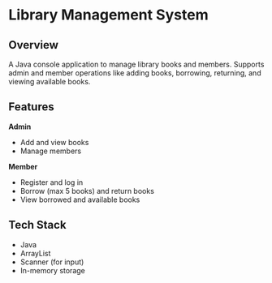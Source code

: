 # Library Management System

## Overview
A Java console application to manage library books and members. Supports admin and member operations like adding books, borrowing, returning, and viewing available books.

## Features
**Admin**
- Add and view books
- Manage members

**Member**
- Register and log in
- Borrow (max 5 books) and return books
- View borrowed and available books

## Tech Stack
- Java
- ArrayList
- Scanner (for input)
- In-memory storage

